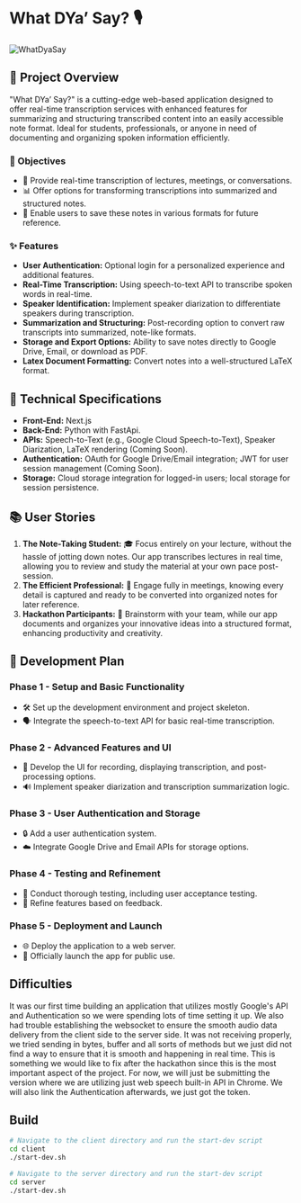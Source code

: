 # What DYa’ Say? 🎙️
![WhatDyaSay](https://github.com/thedarianwong/WhatYaSay/assets/93755359/5c6bb2ce-bbdf-4ae6-a02a-a508bcab535f)

## 🌟 Project Overview
"What DYa’ Say?" is a cutting-edge web-based application designed to offer real-time transcription services with enhanced features for summarizing and structuring transcribed content into an easily accessible note format. Ideal for students, professionals, or anyone in need of documenting and organizing spoken information efficiently.

### 🎯 Objectives
- 📝 Provide real-time transcription of lectures, meetings, or conversations.
- 📊 Offer options for transforming transcriptions into summarized and structured notes.
- 💾 Enable users to save these notes in various formats for future reference.

### ✨ Features
- **User Authentication:** Optional login for a personalized experience and additional features.
- **Real-Time Transcription:** Using speech-to-text API to transcribe spoken words in real-time.
- **Speaker Identification:** Implement speaker diarization to differentiate speakers during transcription.
- **Summarization and Structuring:** Post-recording option to convert raw transcripts into summarized, note-like formats.
- **Storage and Export Options:** Ability to save notes directly to Google Drive, Email, or download as PDF.
- **Latex Document Formatting:** Convert notes into a well-structured LaTeX format.

## 🔧 Technical Specifications
- **Front-End:** Next.js
- **Back-End:** Python with FastApi.
- **APIs:** Speech-to-Text (e.g., Google Cloud Speech-to-Text), Speaker Diarization, LaTeX rendering (Coming Soon).
- **Authentication:** OAuth for Google Drive/Email integration; JWT for user session management (Coming Soon).
- **Storage:** Cloud storage integration for logged-in users; local storage for session persistence.

## 📚 User Stories
1. **The Note-Taking Student:** 🎓 Focus entirely on your lecture, without the hassle of jotting down notes. Our app transcribes lectures in real time, allowing you to review and study the material at your own pace post-session.
2. **The Efficient Professional:** 💼 Engage fully in meetings, knowing every detail is captured and ready to be converted into organized notes for later reference.
3. **Hackathon Participants:** 👥 Brainstorm with your team, while our app documents and organizes your innovative ideas into a structured format, enhancing productivity and creativity.

## 🚀 Development Plan
### Phase 1 - Setup and Basic Functionality
- 🛠 Set up the development environment and project skeleton.
- 🗣 Integrate the speech-to-text API for basic real-time transcription.

### Phase 2 - Advanced Features and UI
- 🎨 Develop the UI for recording, displaying transcription, and post-processing options.
- 🔊 Implement speaker diarization and transcription summarization logic.

### Phase 3 - User Authentication and Storage
- 🔒 Add a user authentication system.
- ☁️ Integrate Google Drive and Email APIs for storage options.

### Phase 4 - Testing and Refinement
- 🧪 Conduct thorough testing, including user acceptance testing.
- 🔄 Refine features based on feedback.

### Phase 5 - Deployment and Launch
- 🌐 Deploy the application to a web server.
- 🚀 Officially launch the app for public use.

## Difficulties
It was our first time building an application that utilizes mostly Google's API and Authentication so we were spending lots of time setting it up. We also had trouble establishing the websocket to ensure the smooth audio data delivery from the client side to the server side. It was not receiving properly, we tried sending in bytes, buffer and all sorts of methods but we just did not find a way to ensure that it is smooth and happening in real time. This is something we would like to fix after the hackathon since this is the most important aspect of the project. For now, we will just be submitting the version where we are utilizing just web speech built-in API in Chrome. We will also link the Authentication afterwards, we just got the token. 

## Build
```bash
# Navigate to the client directory and run the start-dev script
cd client
./start-dev.sh

# Navigate to the server directory and run the start-dev script
cd server
./start-dev.sh
